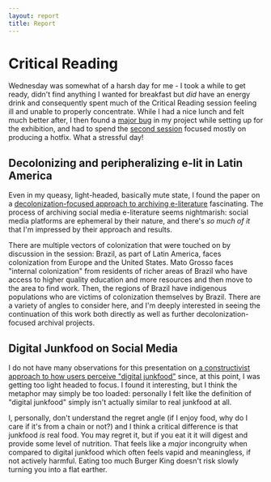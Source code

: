 ```yaml
---
layout: report
title: Report
---
```


# Critical Reading

Wednesday was somewhat of a harsh day for me - I took a while to get ready, didn't find anything I wanted for breakfast but *did* have an energy drink and consequently spent much of the Critical Reading session feeling ill and unable to properly concentrate. While I had a nice lunch and felt much better after, I then found a [major bug](../exhibiting#bug-fixing) in my project while setting up for the exhibition, and had to spend the [second session](applications) focused mostly on producing a hotfix. What a stressful day!

## Decolonizing and peripheralizing e-lit in Latin America
Even in my queasy, light-headed, basically mute state, I found the paper on a [decolonization-focused approach to archiving e-literature](https://dl.acm.org/doi/abs/10.1145/3648188.3675131) fascinating. The process of archiving social media e-literature seems nightmarish: social media platforms are ephemeral by their nature, and there's *so much of it* that I'm impressed by their approach and results.

There are multiple vectors of colonization that were touched on by discussion in the session: Brazil, as part of Latin America, faces colonization from Europe and the United States. Mato Grosso faces "internal colonization" from residents of richer areas of Brazil who have access to higher quality education and more resources and then move to the area to find work. Then, the regions of Brazil have indigenous populations who are victims of colonization themselves by Brazil. There are a variety of angles to consider here, and I'm deeply interested in seeing the continuation of this work both directly as well as further decolonization-focused archival projects.

## Digital Junkfood on Social Media
I do not have many observations for this presentation on [a constructivist approach to how users perceive "digital junkfood"](https://dl.acm.org/doi/10.1145/3648188.3678163) since, at this point, I was getting too light headed to focus. I found it interesting, but I think the metaphor may simply be too loaded: personally I felt like the definition of "digital junkfood" simply isn't actually similar to real junkfood at all.

I, personally, don't understand the regret angle (if I enjoy food, why do I care if it's from a chain or not?) and I think a critical difference is that junkfood *is* real food. You may regret it, but if you eat it it will digest and provide some level of nutrition. That feels like a *major* incongruity when compared to digital junkfood which often feels vapid and meaningless, if not actively harmful. Eating too much Burger King doesn't risk slowly turning you into a flat earther.
